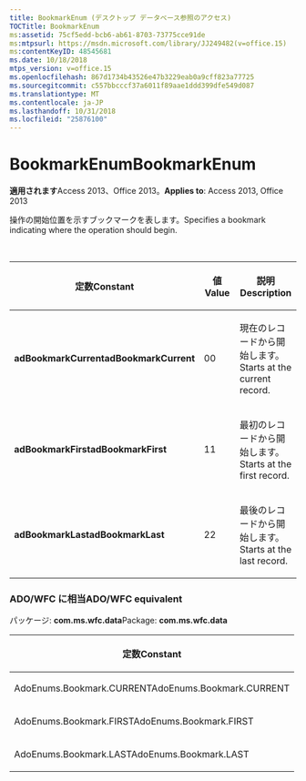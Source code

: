 ```yaml
---
title: BookmarkEnum (デスクトップ データベース参照のアクセス)
TOCTitle: BookmarkEnum
ms:assetid: 75cf5edd-bcb6-ab61-8703-73775cce91de
ms:mtpsurl: https://msdn.microsoft.com/library/JJ249482(v=office.15)
ms:contentKeyID: 48545681
ms.date: 10/18/2018
mtps_version: v=office.15
ms.openlocfilehash: 867d1734b43526e47b3229eab0a9cff823a77725
ms.sourcegitcommit: c557bbcccf37a6011f89aae1ddd399dfe549d087
ms.translationtype: MT
ms.contentlocale: ja-JP
ms.lasthandoff: 10/31/2018
ms.locfileid: "25876100"
---
```

# <a name="bookmarkenum"></a><span data-ttu-id="cd5c6-102">BookmarkEnum</span><span class="sxs-lookup"><span data-stu-id="cd5c6-102">BookmarkEnum</span></span>

<span data-ttu-id="cd5c6-103">**適用されます**Access 2013、Office 2013。</span><span class="sxs-lookup"><span data-stu-id="cd5c6-103">**Applies to**: Access 2013, Office 2013</span></span>

<span data-ttu-id="cd5c6-104">操作の開始位置を示すブックマークを表します。</span><span class="sxs-lookup"><span data-stu-id="cd5c6-104">Specifies a bookmark indicating where the operation should begin.</span></span>

<br/>

<table>
<colgroup>
<col style="width: 33%" />
<col style="width: 33%" />
<col style="width: 33%" />
</colgroup>
<thead>
<tr class="header">
<th><p><span data-ttu-id="cd5c6-105">定数</span><span class="sxs-lookup"><span data-stu-id="cd5c6-105">Constant</span></span></p></th>
<th><p><span data-ttu-id="cd5c6-106">値</span><span class="sxs-lookup"><span data-stu-id="cd5c6-106">Value</span></span></p></th>
<th><p><span data-ttu-id="cd5c6-107">説明</span><span class="sxs-lookup"><span data-stu-id="cd5c6-107">Description</span></span></p></th>
</tr>
</thead>
<tbody>
<tr class="odd">
<td><p><span data-ttu-id="cd5c6-108"><strong>adBookmarkCurrent</strong></span><span class="sxs-lookup"><span data-stu-id="cd5c6-108"><strong>adBookmarkCurrent</strong></span></span></p></td>
<td><p><span data-ttu-id="cd5c6-109">0</span><span class="sxs-lookup"><span data-stu-id="cd5c6-109">0</span></span></p></td>
<td><p><span data-ttu-id="cd5c6-110">現在のレコードから開始します。</span><span class="sxs-lookup"><span data-stu-id="cd5c6-110">Starts at the current record.</span></span></p></td>
</tr>
<tr class="even">
<td><p><span data-ttu-id="cd5c6-111"><strong>adBookmarkFirst</strong></span><span class="sxs-lookup"><span data-stu-id="cd5c6-111"><strong>adBookmarkFirst</strong></span></span></p></td>
<td><p><span data-ttu-id="cd5c6-112">1</span><span class="sxs-lookup"><span data-stu-id="cd5c6-112">1</span></span></p></td>
<td><p><span data-ttu-id="cd5c6-113">最初のレコードから開始します。</span><span class="sxs-lookup"><span data-stu-id="cd5c6-113">Starts at the first record.</span></span></p></td>
</tr>
<tr class="odd">
<td><p><span data-ttu-id="cd5c6-114"><strong>adBookmarkLast</strong></span><span class="sxs-lookup"><span data-stu-id="cd5c6-114"><strong>adBookmarkLast</strong></span></span></p></td>
<td><p><span data-ttu-id="cd5c6-115">2</span><span class="sxs-lookup"><span data-stu-id="cd5c6-115">2</span></span></p></td>
<td><p><span data-ttu-id="cd5c6-116">最後のレコードから開始します。</span><span class="sxs-lookup"><span data-stu-id="cd5c6-116">Starts at the last record.</span></span></p></td>
</tr>
</tbody>
</table>


### <a name="adowfc-equivalent"></a><span data-ttu-id="cd5c6-117">ADO/WFC に相当</span><span class="sxs-lookup"><span data-stu-id="cd5c6-117">ADO/WFC equivalent</span></span>

<span data-ttu-id="cd5c6-118">パッケージ: **com.ms.wfc.data**</span><span class="sxs-lookup"><span data-stu-id="cd5c6-118">Package: **com.ms.wfc.data**</span></span>

<table>
<colgroup>
<col style="width: 100%" />
</colgroup>
<thead>
<tr class="header">
<th><p><span data-ttu-id="cd5c6-119">定数</span><span class="sxs-lookup"><span data-stu-id="cd5c6-119">Constant</span></span></p></th>
</tr>
</thead>
<tbody>
<tr class="odd">
<td><p><span data-ttu-id="cd5c6-120">AdoEnums.Bookmark.CURRENT</span><span class="sxs-lookup"><span data-stu-id="cd5c6-120">AdoEnums.Bookmark.CURRENT</span></span></p></td>
</tr>
<tr class="even">
<td><p><span data-ttu-id="cd5c6-121">AdoEnums.Bookmark.FIRST</span><span class="sxs-lookup"><span data-stu-id="cd5c6-121">AdoEnums.Bookmark.FIRST</span></span></p></td>
</tr>
<tr class="odd">
<td><p><span data-ttu-id="cd5c6-122">AdoEnums.Bookmark.LAST</span><span class="sxs-lookup"><span data-stu-id="cd5c6-122">AdoEnums.Bookmark.LAST</span></span></p></td>
</tr>
</tbody>
</table>

